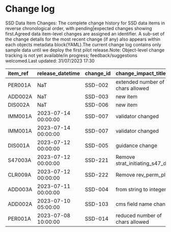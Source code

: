 # Change log
SSD Data Item Changes:
The complete change history for SSD data items in reverse chronological order, with pending|expected changes showing first.Agreed data item-level changes are assigned an identifier. A sub-set of the change details for the most recent change (if any) also appears within each objects metadata block(YAML).The current change log contains only sample data until we deploy the first pilot release.Note: Object-level change tracking is not yet available/in progress; feedback/suggestions welcomed.Last updated: 31/07/2023 17:30

| item_ref   | release_datetime    | change_id   | change_impact_title              | change_status   | change_type   | change_source   | change_impact_notes   |
|:-----------|:--------------------|:------------|:---------------------------------|:----------------|:--------------|:----------------|:----------------------|
| PER001A    | NaT                 | SSD-002     | extended number of chars allowed | pending         | Change        | Steering Group  |                       |
| ADD002A    | NaT                 | SSD-003     | new item                         | pending         | New Feature   | DUG             |                       |
| DIS002A    | NaT                 | SSD-006     | new item                         | pending         | New Feature   | Local Authority |                       |
| IMM001A    | 2023-07-14 00:00:00 | SSD-007     | validator changed                | released        | Change        | D2I             |                       |
| IMM001A    | 2023-07-14 00:00:00 | SSD-007     | validator changed                | released        | Change        | D2I             |                       |
| DIS001A    | 2023-07-12 00:00:00 | SSD-005     | guidance change                  | released        | Change        | DfE             |                       |
| S47003A    | 2023-07-12 00:00:00 | SSD-221     | Remove strat_initiating_s47_date | pending         | Depreciated   | Local Authority |                       |
| CLR009A    | 2023-07-12 00:00:00 | SSD-222     | Remove rev_perm_plan             | pending         | Depreciated   | Local Authority |                       |
| ADD003A    | 2023-07-11 00:00:00 | SSD-004     | from string to integer           | released        | Bug Fix       | DfE             |                       |
| ADD002A    | 2023-07-10 05:00:00 | SSD-103     | cms field name change            | released        | Change        | Local Authority |                       |
| PER001A    | 2023-07-08 10:00:00 | SSD-014     | reduced number of chars allowed  | released        | Change        | Steering Group  |                       |